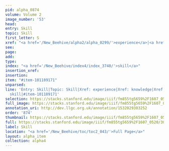 ```yaml
---
pid: alpha_0874
volume: Volume 2
image_number: '53'
head: 
entry: Skill
topic: Skill
first_letter: S
xref: "<a href='/New_Beehive/alpha2/alpha_0299/'>experience</a>|<a href='/New_Beehive/alpha3/alpha_0503/'>knowledge</a>|ability"
see: 
page: 
add: 
type: 
index: "<a href='/New_Beehive/index4/index_3740/'>skill</a>"
insertion_xref: 
insertion: 
item: "#item-101189171"
unparsed: 
line: 'Entry: Skill|Topic: Skill|Xref: experience|Xref: knowledge|Xref: ability|Index:
  skill|#item-101189171'
selection: https://stacks.stanford.edu/image/iiif/fm855tg5659%2F1607_0520/306,3430,3029,324/full/0/default.jpg
full_image: https://stacks.stanford.edu/image/iiif/fm855tg5659%2F1607_0520/full/full/0/default.jpg
annotation_uri: http://dev.llgc.org.uk/annotation/1532029303252
order: '874'
thumbnail: https://stacks.stanford.edu/image/iiif/fm855tg5659%2F1607_0520/306,3430,600,180/250,/0/default.jpg
full: https://stacks.stanford.edu/image/iiif/fm855tg5659%2F1607_0520/306,3430,3029,324/full/0/default.jpg
label: Skill
location: "<a href='/New_Beehive/toc/toc2_043/'>Full Page</a>"
layout: alpha_item
collection: alpha4
---
```

